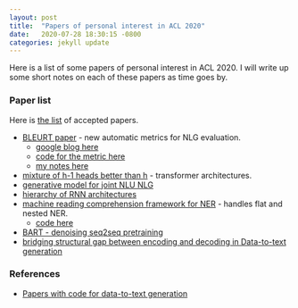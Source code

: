 ```yaml
---
layout: post
title:  "Papers of personal interest in ACL 2020"
date:   2020-07-28 18:30:15 -0800
categories: jekyll update
---
```


Here is a list of some papers of personal interest in ACL 2020. I will write up some
short notes on each of these papers as time goes by.

### Paper list
Here is [the list](https://acl2020.org/program/accepted/) of accepted papers.

* [BLEURT paper](https://www.aclweb.org/anthology/2020.acl-main.704/) - new automatic metrics for NLG evaluation.
  * [google blog here](https://ai.googleblog.com/2020/05/evaluating-natural-language-generation.html)
  * [code for the metric here](https://github.com/google-research/bleurt)
  * [my notes here](./2020-07-28-bleurt.markdown)
* [mixture of h-1 heads better than h](https://www.aclweb.org/anthology/2020.acl-main.587/) - transformer  architectures.
* [generative model for joint NLU NLG](https://www.aclweb.org/anthology/2020.acl-main.163/)
* [hierarchy of RNN architectures](https://www.aclweb.org/anthology/2020.acl-main.43.pdf)
* [machine reading comprehension framework for NER](https://www.aclweb.org/anthology/2020.acl-main.519.pdf) - handles flat and nested NER.
  * [code here](https://github.com/ShannonAI/mrc-for-flat-nested-ner)
* [BART - denoising seq2seq pretraining](https://www.aclweb.org/anthology/2020.acl-main.703/)
* [bridging structural gap between encoding and decoding in Data-to-text generation](https://www.aclweb.org/anthology/2020.acl-main.224/)

### References
* [Papers with code for data-to-text generation](https://paperswithcode.com/task/data-to-text-generation/codeless)

